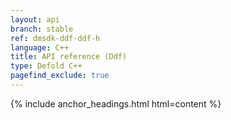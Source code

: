 ```yaml
---
layout: api
branch: stable
ref: dmsdk-ddf-ddf-h
language: C++
title: API reference (Ddf)
type: Defold C++
pagefind_exclude: true
---
```

{% include anchor_headings.html html=content %}